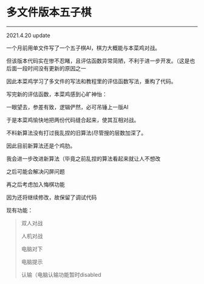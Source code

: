 # 多文件版本五子棋

---
2021.4.20 update

一个月前用单文件写了一个五子棋AI，棋力大概能与本菜鸡对战。

但该版本代码实在惨不忍睹，且评估函数异常简陋，不利于进一步开发。（这是也后面一段时间没有更新的原因之一

因此本菜鸡学习了多文件的写法和教程里的评估函数写法，重构了代码。

写完新的评估函数，本菜鸡感到心旷神怡：

一眼望去，参差有致，逻辑俨然，必可吊锤上一版AI

于是本菜鸡愉快地把两份代码缝合起来，使其互相对战。

不料新算法没有打过我乱捏的旧算法(尽管搜的层数加深了。

因此目前新算法还是个鸡肋。

我会进一步改进新算法（毕竟之前乱捏的算法看起来就让人不想改

之后可能会解决闪屏问题

再之后考虑加入悔棋功能

因为还将继续修改，故保留了调试代码

现有功能：

> 双人对战
> 
> 人机对战
> 
> 电脑对下
> 
> 电脑提示
> 
> 认输（电脑认输功能暂时disabled
